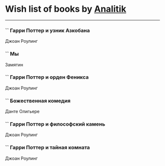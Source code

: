 # Wish list of books by [Analitik](https://plus.google.com/u/0/113800812165461458876/)
---

### `` Гарри Поттер и узник Азкобана
Джоан Роулинг

### `` Мы
Замятин

### `` Гарри Поттер и орден Феникса
Джоан Роулинг

### `` Божественная комедия
Данте Олигьере

### `` Гарри Поттер и философский камень
Джоан Роулинг

### `` Гарри Поттер и тайная комната
Джоан Роулинг

